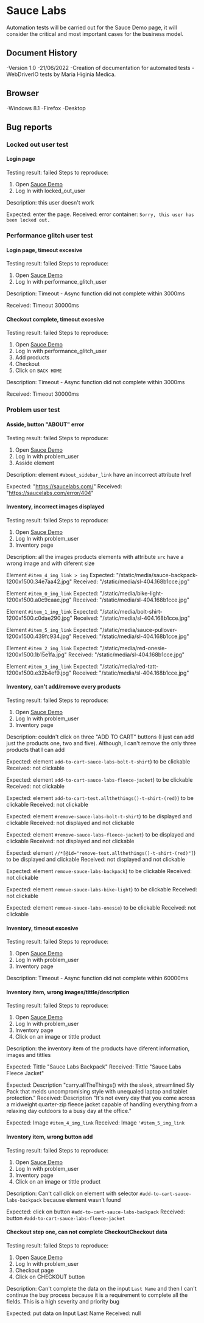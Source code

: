 # Sauce Labs
Automation tests will be carried out for the Sauce Demo page, it will consider the critical and most important cases for the business model.

## Document History
-Version 1.0
-21/06/2022
-Creation of documentation for automated tests
-WebDriverIO tests by Maria Higinia Medica.

## Browser
-Windows 8.1
-Firefox
-Desktop

## Bug reports

### Locked out user test

#### Login page
Testing result: failed
Steps to reproduce:
1. Open <a href="https://www.saucedemo.com/" target="_blank">Sauce Demo</a>
2. Log In with locked_out_user

Description: this user doesn't work

Expected: enter the page.
Received: error container: `Sorry, this user has been locked out.`

### Performance glitch user test

#### Login page, timeout excesive
Testing result: failed
Steps to reproduce:
1. Open <a href="https://www.saucedemo.com/" target="_blank">Sauce Demo</a>
2. Log In with performance_glitch_user

Description: Timeout - Async function did not complete within 3000ms

Received: Timeout 30000ms

#### Checkout complete, timeout excesive
Testing result: failed
Steps to reproduce:
1. Open <a href="https://www.saucedemo.com/" target="_blank">Sauce Demo</a>
2. Log In with performance_glitch_user
3. Add products
4. Checkout
5. Click on `BACK HOME`

Description: Timeout - Async function did not complete within 3000ms

Received: Timeout 30000ms

### Problem user test
#### Asside, button "ABOUT" error
Testing result: failed
Steps to reproduce:
1. Open <a href="https://www.saucedemo.com/" target="_blank">Sauce Demo</a>
2. Log In with problem_user
3. Asside element

Description: element `#about_sidebar_link` have an incorrect attribute href

Expected: "https://saucelabs.com/"
Received: "https://saucelabs.com/error/404"

#### Inventory, incorrect images displayed
Testing result: failed
Steps to reproduce:
1. Open <a href="https://www.saucedemo.com/" target="_blank">Sauce Demo</a>
2. Log In with problem_user
3. Inventory page

Description: all the images products elements with attribute `src` have a wrong image and with diferent size

Element `#item_4_img_link > img`
Expected: "/static/media/sauce-backpack-1200x1500.34e7aa42.jpg"
Received: "/static/media/sl-404.168b1cce.jpg"

Element `#item_0_img_link`
Expected: "/static/media/bike-light-1200x1500.a0c9caae.jpg"
Received: "/static/media/sl-404.168b1cce.jpg"

Element `#item_1_img_link`
Expected: "/static/media/bolt-shirt-1200x1500.c0dae290.jpg"
Received: "/static/media/sl-404.168b1cce.jpg"

Element `#item_5_img_link`
Expected: "/static/media/sauce-pullover-1200x1500.439fc934.jpg"
Received: "/static/media/sl-404.168b1cce.jpg"

Element `#item_2_img_link`
Expected: "/static/media/red-onesie-1200x1500.1b15e1fa.jpg"
Received: "/static/media/sl-404.168b1cce.jpg"

Element `#item_3_img_link`
Expected: "/static/media/red-tatt-1200x1500.e32b4ef9.jpg"
Received: "/static/media/sl-404.168b1cce.jpg"

#### Inventory, can't add/remove every products
Testing result: failed
Steps to reproduce:
1. Open <a href="https://www.saucedemo.com/" target="_blank">Sauce Demo</a>
2. Log In with problem_user
3. Inventory page

Description: couldn't click on three "ADD TO CART" buttons (I just can add just the products one, two and five).
             Although, I can't remove the only three products that I can add

Expected: element `add-to-cart-sauce-labs-bolt-t-shirt`) to be clickable
Received: not clickable

Expected: element `add-to-cart-sauce-labs-fleece-jacket`) to be clickable
Received: not clickable

Expected: element `add-to-cart-test.allthethings()-t-shirt-(red)`) to be clickable
Received: not clickable

Expected: element `#remove-sauce-labs-bolt-t-shirt`) to be displayed and clickable
Received: not displayed and not clickable

Expected: element `#remove-sauce-labs-fleece-jacket`) to be displayed and clickable
Received: not displayed and not clickable

Expected: element `//*[@id="remove-test.allthethings()-t-shirt-(red)"]`) to be displayed and clickable
Received: not displayed and not clickable

Expected: element `remove-sauce-labs-backpack`) to be clickable
Received: not clickable

Expected: element `remove-sauce-labs-bike-light`) to be clickable
Received: not clickable

Expected: element `remove-sauce-labs-onesie`) to be clickable
Received: not clickable

#### Inventory, timeout excesive
Testing result: failed
Steps to reproduce:
1. Open <a href="https://www.saucedemo.com/" target="_blank">Sauce Demo</a>
2. Log In with problem_user
3. Inventory page

Description: Timeout - Async function did not complete within 60000ms

#### Inventory item, wrong images/tittle/description
Testing result: failed
Steps to reproduce:
1. Open <a href="https://www.saucedemo.com/" target="_blank">Sauce Demo</a>
2. Log In with problem_user
3. Inventory page
4. Click on an image or tittle product

Description: the inventory item of the products have diferent information, images and tittles

Expected: Tittle "Sauce Labs Backpack"
Received: Tittle "Sauce Labs Fleece Jacket"

Expected: Description "carry.allTheThings() with the sleek, streamlined Sly Pack that melds uncompromising style with unequaled laptop and tablet protection."
Received: Description "It's not every day that you come across a midweight quarter-zip fleece jacket capable of handling everything from a relaxing day outdoors to a busy day at the office."

Expected: Image `#item_4_img_link`
Received: Image `'#item_5_img_link`

#### Inventory item, wrong button add
Testing result: failed
Steps to reproduce:
1. Open <a href="https://www.saucedemo.com/" target="_blank">Sauce Demo</a>
2. Log In with problem_user
3. Inventory page
4. Click on an image or tittle product

Description: Can't call click on element with selector `#add-to-cart-sauce-labs-backpack` because element wasn't found

Expected: click on button `#add-to-cart-sauce-labs-backpack`
Received: button `#add-to-cart-sauce-labs-fleece-jacket`

#### Checkout step one, can not complete CheckoutCheckout data
Testing result: failed
Steps to reproduce:
1. Open <a href="https://www.saucedemo.com/" target="_blank">Sauce Demo</a>
2. Log In with problem_user
3. Checkout page
4. Click on CHECKOUT button

Description: Can't complete the data on the input `Last Name` and then I can't continue the buy process because
it is a requirement to complete all the fields. This is a high severity and priority bug

Expected: put data on Input Last Name
Received: null